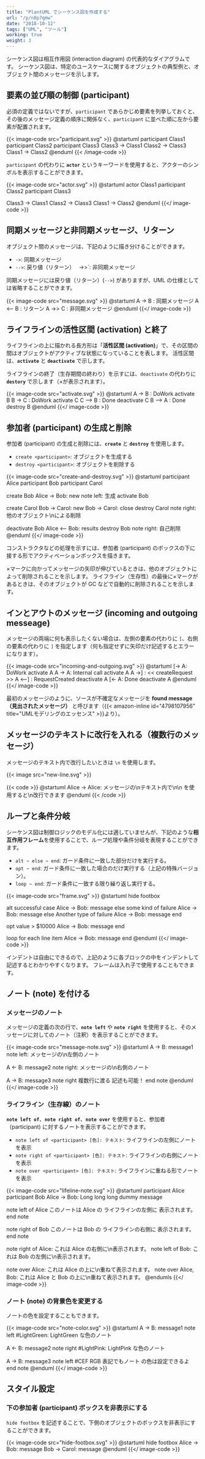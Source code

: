 ```yaml
---
title: "PlantUML でシーケンス図を作成する"
url: "/p/n8p7qmw"
date: "2018-10-12"
tags: ["UML", "ツール"]
working: true
weight: 3
---
```


シーケンス図は相互作用図 (interaction diagram) の代表的なダイアグラムです。
シーケンス図は、特定のユースケースに関するオブジェクトの典型例と、オブジェクト間のメッセージを示します。


要素の並び順の制御 (participant)
----

必須の定義ではないですが、`participant` であらかじめ要素を列挙しておくと、その後のメッセージ定義の順序に関係なく、`participant` に並べた順に左から要素が配置されます。

{{< image-code src="participant.svg" >}}
@startuml
participant Class1
participant Class2
participant Class3
Class3 -> Class1
Class2 -> Class3
Class1 -> Class2
@enduml
{{< /image-code >}}

`participant` の代わりに **`actor`** というキーワードを使用すると、アクターのシンボルを表示することができます。

{{< image-code src="actor.svg" >}}
@startuml
actor Class1
participant Class2
participant Class3

Class3 -> Class1
Class2 -> Class3
Class1 -> Class2
@enduml
{{</ image-code >}}


同期メッセージと非同期メッセージ、リターン
----

オブジェクト間のメッセージは、下記のように描き分けることができます。

- `->`: 同期メッセージ
- `-->`: 戻り値（リターン）
` `->>`: 非同期メッセージ

同期メッセージには戻り値（リターン）(`-->`) がありますが、UML の仕様としては省略することができます。

{{< image-code src="message.svg" >}}
@startuml
A -> B : 同期メッセージ
A <-- B : リターン
A ->> C : 非同期メッセージ
@enduml
{{</ image-code >}}


ライフラインの活性区間 (activation) と終了
----

ライフラインの上に描かれる長方形は「**活性区間 (activation)**」で、その区間の間はオブジェクトがアクティブな状態になっていることを表します。
活性区間は、**`activate`** と **`deactivate`** で示します。

ライフラインの終了（生存期間の終わり）を示すには、`deactivate` の代わりに **`destory`** で示します（×が表示されます）。

{{< image-code src="activate.svg" >}}
@startuml
A -> B : DoWork
activate B
B -> C : DoWork
activate C
C --> B : Done
deactivate C
B --> A : Done
destroy B
@enduml
{{</ image-code >}}


参加者 (participant) の生成と削除
----

参加者 (participant) の生成と削除には、**`create`** と **`destroy`** を使用します。

- `create <participant>`: オブジェクトを生成する
- `destroy <participant>`: オブジェクトを削除する

{{< image-code src="create-and-destroy.svg" >}}
@startuml
participant Alice
participant Bob
participant Carol

create Bob
Alice -> Bob: new
note left: 生成
activate Bob

create Carol
Bob -> Carol: new
Bob -> Carol: close
destroy Carol
note right: 他のオブジェクト\nによる削除

deactivate Bob
Alice <-- Bob: results
destroy Bob
note right: 自己削除
@enduml
{{</ image-code >}}

コンストラクタなどの処理を示すには、参加者 (participant) のボックスの下に接する形でアクティベーションボックスを描きます。

×マークに向かってメッセージの矢印が伸びているときは、他のオブジェクトによって削除されることを示します。
ライフライン（生存性）の最後に×マークがあるときは、そのオブジェクトが GC などで自動的に削除されることを示します。

インとアウトのメッセージ (incoming and outgoing messeage)
----

メッセージの両端に何も表示したくない場合は、左側の要素の代わりに `[`、右側の要素の代わりに `]` を指定します（何も指定せずに矢印だけ記述するとエラーになります）。

{{< image-code src="incoming-and-outgoing.svg" >}}
@startuml
[-> A: DoWork
activate A
A -> A: Internal call
activate A
A ->] : << createRequest >>
A <--] : RequestCreated
deactivate A
[<- A: Done
deactivate A
@enduml
{{</ image-code >}}

最初のメッセージのように、ソースが不確定なメッセージを **found message（見出されたメッセージ）** と呼びます（{{< amazon-inline id="4798107956" title="UMLモデリングのエッセンス" >}}より）。


メッセージのテキストに改行を入れる（複数行のメッセージ）
----

メッセージのテキスト内で改行したいときは `\n` を使用します。

{{< image src="new-line.svg" >}}

{{< code >}}
@startuml
Alice -> Alice: メッセージの\nテキスト内で\n\\n を使用すると\n改行できます
@enduml
{{< /code >}}


ループと条件分岐
----

シーケンス図は制御ロジックのモデル化には適していませんが、下記のような**相互作用フレーム**を使用することで、ループ処理や条件分岐を表現することができます。

- `alt ~ else ~ end`: ガード条件に一致した部分だけを実行する。
- `opt ~ end`: ガード条件に一致した場合のだけ実行する（上記の特殊バージョン）。
- `loop ~ end`: ガード条件に一致する限り繰り返し実行する。

{{< image-code src="frame.svg" >}}
@startuml
hide footbox

alt successful case
  Alice -> Bob: message
else some kind of failure
  Alice -> Bob: message
else Another type of failure
  Alice -> Bob: message
end

opt value > $10000
  Alice -> Bob: message
end

loop for each line item
  Alice -> Bob: message
end
@enduml
{{</ image-code >}}

インデントは自由にできるので、上記のように各ブロックの中をインデントして記述するとわかりやすくなります。
フレームは入れ子で使用することもできます。


ノート (note) を付ける
----

### メッセージのノート

メッセージの定義の次の行で、**`note left`** や **`note right`** を使用すると、そのメッセージに対してのノート（注釈）を表示することができます。

{{< image-code src="message-note.svg" >}}
@startuml
A -> B: message1
note left: メッセージの\n左側のノート

A <- B: message2
note right: メッセージの\n右側のノート

A -> B: message3
note right
複数行に渡る
記述も可能！
end note
@enduml
{{</ image-code >}}


### ライフライン（生存線）のノート

**`note left of`**、**`note right of`**、**`note over`** を使用すると、参加者（participant) に対するノートを表示することができます。

- `note left of <participant> [色]: テキスト`: ライフラインの左側にノートを表示
- `note right of <participant> [色]: テキスト`: ライフラインの右側にノートを表示
- `note over <participant> [色]: テキスト`: ライフラインに重ねる形でノートを表示

{{< image-code src="lifeline-note.svg" >}}
@startuml
participant Alice
participant Bob
Alice -> Bob: Long long long dummy message

note left of Alice
このノートは Alice の
ライフラインの左側に
表示されます。
end note

note right of Bob
このノートは Bob の
ライフラインの右側に
表示されます。
end note

note right of Alice: これは Alice の右側に\n表示されます。
note left of Bob: これは Bob の左側に\n表示されます。

note over Alice: これは Alice の上に\n重ねて表示されます。
note over Alice, Bob: これは Alice と Bob の上に\n重ねて表示されます。
@endumls
{{</ image-code >}}


### ノート (note) の背景色を変更する

ノートの色を設定することもできます。

{{< image-code src="note-color.svg" >}}
@startuml
A -> B: message1
note left #LightGreen: LightGreen な色のノート

A <- B: message2
note right #LightPink: LightPink な色のノート

A -> B: message3
note left #CEF
RGB 表記でもノート
の色は設定できるよ
end note
@enduml
{{</ image-code >}}


スタイル設定
----

### 下の参加者 (participant) ボックスを非表示にする

`hide footbox` を記述することで、下側のオブジェクトのボックスを非表示にすることができます。

{{< image-code src="hide-footbox.svg" >}}
@startuml
hide footbox
Alice -> Bob: message
Bob -> Carol: message
@enduml
{{</ image-code >}}

